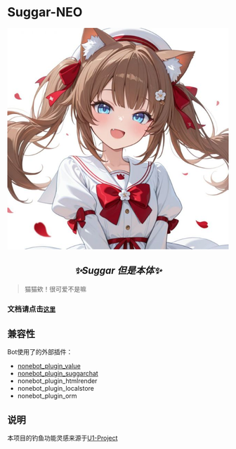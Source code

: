 # Suggar-NEO

![Suggar](./readme_res/b_e0baa0b6de88513d9714babeffb39f37.jpg)

<center>

## *✨Suggar 但是本体✨*

</center>

> 猫猫欸！很可爱不是嘛

### 文档请点击[**`这里`**](https://docs.suggar.top/project/Suggar/readme)

## 兼容性

Bot使用了的外部插件：

- [nonebot_plugin_value](https://github.com/LiteSuggarDEV/nonebot_plugin_value)
- [nonebot_plugin_suggarchat](https://github.com/LiteSuggarDEV/nonebot_plugin_suggarchat)
- nonebot_plugin_htmlrender
- nonebot_plugin_localstore
- nonebot_plugin_orm

## 说明

本项目的钓鱼功能灵感来源于[U1-Project](https://github.com/CrashVibe/U1_wiki)
